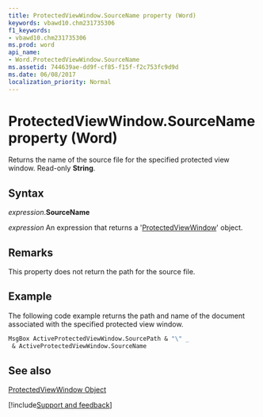 ```yaml
---
title: ProtectedViewWindow.SourceName property (Word)
keywords: vbawd10.chm231735306
f1_keywords:
- vbawd10.chm231735306
ms.prod: word
api_name:
- Word.ProtectedViewWindow.SourceName
ms.assetid: 744639ae-dd9f-cf85-f15f-f2c753fc9d9d
ms.date: 06/08/2017
localization_priority: Normal
---
```



# ProtectedViewWindow.SourceName property (Word)

Returns the name of the source file for the specified protected view window. Read-only  **String**.


## Syntax

_expression_.**SourceName**

 _expression_ An expression that returns a '[ProtectedViewWindow](Word.ProtectedViewWindow.md)' object.


## Remarks

This property does not return the path for the source file.


## Example

The following code example returns the path and name of the document associated with the specified protected view window.


```vb
MsgBox ActiveProtectedViewWindow.SourcePath & "\" _ 
 & ActiveProtectedViewWindow.SourceName 

```


## See also


[ProtectedViewWindow Object](Word.ProtectedViewWindow.md)

[!include[Support and feedback](~/includes/feedback-boilerplate.md)]